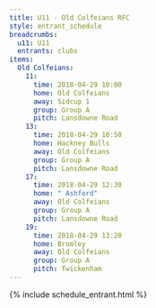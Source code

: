```yaml
---
title: U11 - Old Colfeians RFC
style: entrant_schedule
breadcrumbs:
  u11: U11
  entrants: clubs
items:
  Old Colfeians:
    11:
      time: 2018-04-29 10:00
      home: Old Colfeians
      away: Sidcup 1
      group: Group A
      pitch: Lansdowne Road
    13:
      time: 2018-04-29 10:50
      home: Hackney Bulls
      away: Old Colfeians
      group: Group A
      pitch: Lansdowne Road
    17:
      time: 2018-04-29 12:30
      home: " Ashford"
      away: Old Colfeians
      group: Group A
      pitch: Lansdowne Road
    19:
      time: 2018-04-29 13:20
      home: Bromley
      away: Old Colfeians
      group: Group A
      pitch: Twickenham
---
```


{% include schedule_entrant.html %}
